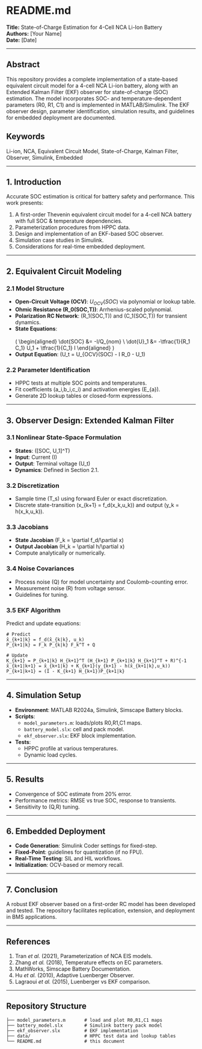 # README.md

**Title:** State-of-Charge Estimation for 4-Cell NCA Li-Ion Battery  
**Authors:** [Your Name]  
**Date:** [Date]  

---

## Abstract
This repository provides a complete implementation of a state-based equivalent circuit model for a 4-cell NCA Li-ion battery, along with an Extended Kalman Filter (EKF) observer for state-of-charge (SOC) estimation. The model incorporates SOC- and temperature-dependent parameters (R0, R1, C1) and is implemented in MATLAB/Simulink. The EKF observer design, parameter identification, simulation results, and guidelines for embedded deployment are documented.

## Keywords
Li-ion, NCA, Equivalent Circuit Model, State-of-Charge, Kalman Filter, Observer, Simulink, Embedded

---

## 1. Introduction
Accurate SOC estimation is critical for battery safety and performance. This work presents:

1. A first-order Thevenin equivalent circuit model for a 4-cell NCA battery with full SOC & temperature dependencies.
2. Parameterization procedures from HPPC data.
3. Design and implementation of an EKF-based SOC observer.
4. Simulation case studies in Simulink.
5. Considerations for real-time embedded deployment.

---

## 2. Equivalent Circuit Modeling
### 2.1 Model Structure
- **Open-Circuit Voltage (OCV)**: $U_{OCV}(SOC)$ via polynomial or lookup table.
- **Ohmic Resistance \(R_0(SOC,T)\)**: Arrhenius-scaled polynomial.
- **Polarization RC Network**: \(R_1(SOC,T)\) and \(C_1(SOC,T)\) for transient dynamics.
- **State Equations**:
  \
  \
  \(
  \begin{aligned}
  \dot{SOC} &= -I/Q_{nom} \\
  \dot{U}_1 &= -\tfrac{1}{R_1 C_1} U_1 + \tfrac{1}{C_1} I
  \end{aligned}
  \)
- **Output Equation**:
  \(U_t = U_{OCV}(SOC) - I R_0 - U_1\)

### 2.2 Parameter Identification
- HPPC tests at multiple SOC points and temperatures.
- Fit coefficients \(a_i,b_i,c_i\) and activation energies \(E_{a}\).
- Generate 2D lookup tables or closed-form expressions.

---

## 3. Observer Design: Extended Kalman Filter
### 3.1 Nonlinear State-Space Formulation
- **States**: \([SOC, U_1]^T\)
- **Input**: Current \(I\)
- **Output**: Terminal voltage \(U_t\)
- **Dynamics**: Defined in Section 2.1.

### 3.2 Discretization
- Sample time \(T_s\) using forward Euler or exact discretization.
- Discrete state-transition \(x_{k+1} = f_d(x_k,u_k)\) and output \(y_k = h(x_k,u_k)\).

### 3.3 Jacobians
- **State Jacobian** \(F_k = \partial f_d/\partial x\)
- **Output Jacobian** \(H_k = \partial h/\partial x\)
- Compute analytically or numerically.

### 3.4 Noise Covariances
- Process noise \(Q\) for model uncertainty and Coulomb-counting error.
- Measurement noise \(R\) from voltage sensor.
- Guidelines for tuning.

### 3.5 EKF Algorithm
Predict and update equations:
```
# Predict
x̂_{k+1|k} = f_d(x̂_{k|k}, u_k)
P_{k+1|k} = F_k P_{k|k} F_k^T + Q

# Update
K_{k+1} = P_{k+1|k} H_{k+1}^T (H_{k+1} P_{k+1|k} H_{k+1}^T + R)^{-1
x̂_{k+1|k+1} = x̂_{k+1|k} + K_{k+1}(y_{k+1} - h(x̂_{k+1|k},u_k))
P_{k+1|k+1} = (I - K_{k+1} H_{k+1})P_{k+1|k}
```

---

## 4. Simulation Setup
- **Environment**: MATLAB R2024a, Simulink, Simscape Battery blocks.
- **Scripts**:
  - `model_parameters.m`: loads/plots R0,R1,C1 maps.
  - `battery_model.slx`: cell and pack model.
  - `ekf_observer.slx`: EKF block implementation.
- **Tests**:
  - HPPC profile at various temperatures.
  - Dynamic load cycles.

---

## 5. Results
- Convergence of SOC estimate from 20% error.
- Performance metrics: RMSE vs true SOC, response to transients.
- Sensitivity to \(Q,R\) tuning.

---

## 6. Embedded Deployment
- **Code Generation**: Simulink Coder settings for fixed-step.
- **Fixed-Point**: guidelines for quantization (if no FPU).
- **Real-Time Testing**: SIL and HIL workflows.
- **Initialization**: OCV-based or memory recall.

---

## 7. Conclusion
A robust EKF observer based on a first-order RC model has been developed and tested. The repository facilitates replication, extension, and deployment in BMS applications.

---

## References
1. Tran *et al.* (2021), Parameterization of NCA EIS models.
2. Zhang *et al.* (2018), Temperature effects on EC parameters.
3. MathWorks, Simscape Battery Documentation.
4. Hu *et al.* (2010), Adaptive Luenberger Observer.
5. Lagraoui *et al.* (2015), Luenberger vs EKF comparison.

---

## Repository Structure
```
├── model_parameters.m       # load and plot R0,R1,C1 maps
├── battery_model.slx        # Simulink battery pack model
├── ekf_observer.slx         # EKF implementation
├── data/                    # HPPC test data and lookup tables
└── README.md                # this document
```
